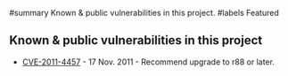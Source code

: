 #summary Known & public vulnerabilities in this project.
#labels Featured

## Known & public vulnerabilities in this project 

  * [CVE-2011-4457](cve20114457.md) - 17 Nov. 2011 - Recommend upgrade to r88 or later.
